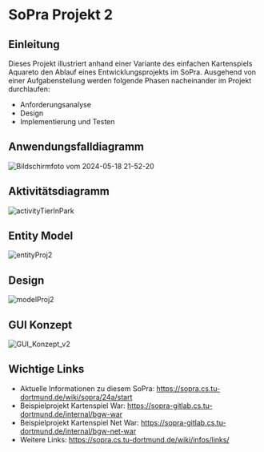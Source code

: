 # SoPra Projekt 2
## Einleitung
Dieses Projekt illustriert anhand einer Variante des einfachen
Kartenspiels Aquareto den Ablauf
eines Entwicklungsprojekts im SoPra.
Ausgehend von einer Aufgabenstellung werden
folgende Phasen nacheinander im Projekt durchlaufen:

* Anforderungsanalyse
* Design
* Implementierung und Testen


## Anwendungsfalldiagramm
![Bildschirmfoto vom 2024-05-18 21-52-20](https://github.com/lemael/AquaretoSpiel/assets/31794366/ec52529c-9119-494c-a40d-31f68637f617)

## Aktivitätsdiagramm
![activityTierInPark](https://github.com/lemael/AquaretoSpiel/assets/31794366/a3750c93-da1a-48c5-9ca0-bf94cac0854a)

## Entity Model
![entityProj2](https://github.com/lemael/AquaretoSpiel/assets/31794366/066e6f8c-c94a-4697-8a33-6d027e1a5dde)

## Design
![modelProj2](https://github.com/lemael/AquaretoSpiel/assets/31794366/f4273be1-9870-4c14-86de-0dce92fc2e9c)

## GUI Konzept
![GUI_Konzept_v2](https://github.com/lemael/AquaretoSpiel/assets/31794366/7ab2ee30-e75e-4d1b-bd33-fea0daa67317)



## Wichtige Links

* Aktuelle Informationen zu diesem SoPra: https://sopra.cs.tu-dortmund.de/wiki/sopra/24a/start
* Beispielprojekt Kartenspiel War: https://sopra-gitlab.cs.tu-dortmund.de/internal/bgw-war
* Beispielprojekt Kartenspiel Net War: https://sopra-gitlab.cs.tu-dortmund.de/internal/bgw-net-war
* Weitere Links: https://sopra.cs.tu-dortmund.de/wiki/infos/links/

